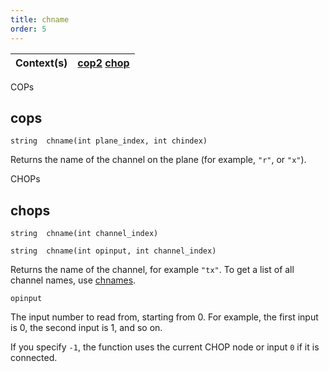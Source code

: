 ```yaml
---
title: chname
order: 5
---
```

| Context(s) | [cop2](../contexts/cop2.html)  [chop](../contexts/chop.html) |
| --- | --- |

COPs

## cops

`string  chname(int plane_index, int chindex)`

Returns the name of the channel on the plane (for example, `"r"`, or `"x"`).

CHOPs

## chops

`string  chname(int channel_index)`

`string  chname(int opinput, int channel_index)`

Returns the name of the channel, for example `"tx"`.
To get a list of all channel names, use [chnames](chnames.html "Returns all the CHOP channel names of a given CHOP input.").

`opinput`

The input number to read from, starting from 0. For example, the first input is 0, the second input is 1, and so on.

If you specify `-1`, the function uses the current CHOP node or input `0` if it is connected.
